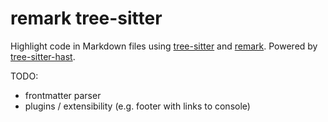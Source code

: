 # remark tree-sitter

Highlight code in Markdown files using [tree-sitter](https://github.com/tree-sitter/tree-sitter) and [remark](https://github.com/remarkjs/remark). Powered by [tree-sitter-hast](https://github.com/samlanning/tree-sitter-hast).

TODO:

* frontmatter parser
* plugins / extensibility (e.g. footer with links to console)